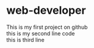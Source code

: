 # web-developer
This is my first project on github
<br>
this is my second line code
<br>
this is third line
